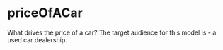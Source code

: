 # priceOfACar
What drives the price of a car? The target audience for this model is - a used car dealership. 
